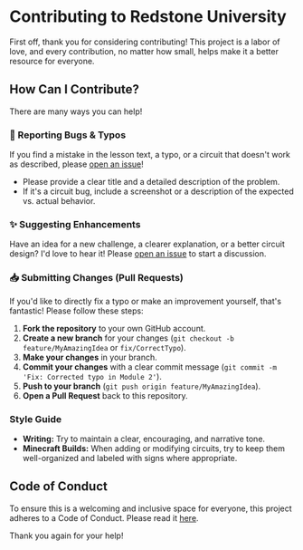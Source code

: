 # Contributing to Redstone University

First off, thank you for considering contributing! This project is a labor of love, and every contribution, no matter how small, helps make it a better resource for everyone.

## How Can I Contribute?

There are many ways you can help!

### 🐛 Reporting Bugs & Typos
If you find a mistake in the lesson text, a typo, or a circuit that doesn't work as described, please [open an issue](https://github.com/fielding/redstone-university/issues)!
*   Please provide a clear title and a detailed description of the problem.
*   If it's a circuit bug, include a screenshot or a description of the expected vs. actual behavior.

### ✨ Suggesting Enhancements
Have an idea for a new challenge, a clearer explanation, or a better circuit design? I'd love to hear it! Please [open an issue](https://github.com/fielding/redstone-university/issues) to start a discussion.

### 📥 Submitting Changes (Pull Requests)
If you'd like to directly fix a typo or make an improvement yourself, that's fantastic! Please follow these steps:
1.  **Fork the repository** to your own GitHub account.
2.  **Create a new branch** for your changes (`git checkout -b feature/MyAmazingIdea` or `fix/CorrectTypo`).
3.  **Make your changes** in your branch.
4.  **Commit your changes** with a clear commit message (`git commit -m 'Fix: Corrected typo in Module 2'`).
5.  **Push to your branch** (`git push origin feature/MyAmazingIdea`).
6.  **Open a Pull Request** back to this repository.

### Style Guide
*   **Writing:** Try to maintain a clear, encouraging, and narrative tone.
*   **Minecraft Builds:** When adding or modifying circuits, try to keep them well-organized and labeled with signs where appropriate.

## Code of Conduct
To ensure this is a welcoming and inclusive space for everyone, this project adheres to a Code of Conduct. Please read it [here](CODE_OF_CONDUCT.md).

Thank you again for your help!

